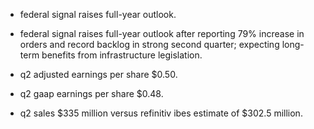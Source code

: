 - federal signal raises full-year outlook.

- federal signal raises full-year outlook after reporting 79% increase in orders and record backlog in strong second quarter; expecting long-term benefits from infrastructure legislation.

- q2 adjusted earnings per share $0.50.

- q2 gaap earnings per share $0.48.

- q2 sales $335 million versus refinitiv ibes estimate of $302.5 million.
